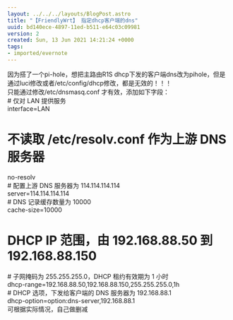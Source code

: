 ```yaml
---
layout: ../../../layouts/BlogPost.astro
title: "【FriendlyWrt】 指定dhcp客户端的dns"
uuid: bd140ece-4897-11ed-b511-e64c03c09981
version: 2
created: Sun, 13 Jun 2021 14:21:24 +0000
tags:
- imported/evernote
---
```


因为搭了一个pi-hole，想把主路由R1S dhcp下发的客户端dns改为pihole，但是\
通过luci修改或者/etc/config/dhcp修改，都是无效的！！！\
只能通过修改/etc/dnsmasq.conf 才有效，添加如下字段：\
\# 仅对 LAN 提供服务\
interface=LAN

# 不读取 /etc/resolv.conf 作为上游 DNS 服务器

no-resolv\
\# 配置上游 DNS 服务器为 114.114.114.114\
server=114.114.114.114\
\# DNS 记录缓存数量为 10000\
cache-size=10000

# DHCP IP 范围，由 192.168.88.50 到 192.168.88.150

\# 子网掩码为 255.255.255.0，DHCP 租约有效期为 1 小时\
dhcp-range=192.168.88.50,192.168.88.150,255.255.255.0,1h\
\# DHCP 选项，下发给客户端的 DNS 服务器为 192.168.88.1\
dhcp-option=option:dns-server,192.168.88.1\
可根据实际情况，自己做删减